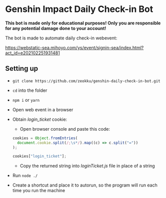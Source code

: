 # Genshin Impact Daily Check-in Bot

**This bot is made only for educational purposes! Only you are responsible for any potential damage done to your account!**

The bot is made to automate daily check-in webevent:

https://webstatic-sea.mihoyo.com/ys/event/signin-sea/index.html?act_id=e202102251931481

## Setting up

- `git clone https://github.com/zeokku/genshin-daily-check-in-bot.git`
- `cd` into the folder
- `npm i` or `yarn`
- Open web event in a browser
- Obtain _login_ticket_ cookie:

  - Open browser console and paste this code:

  ```javascript
  cookies = Object.fromEntries(
    document.cookie.split(/;\s*/).map((c) => c.split("="))
  );

  cookies["login_ticket"];
  ```

  - Copy the returned string into _loginTicket.js_ file in place of a string

- Run `node ./`
- Create a shortcut and place it to autorun, so the program will run each time you run the machine
